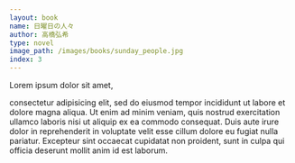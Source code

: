 ```yaml
---
layout: book
name: 日曜日の人々
author: 高橋弘希
type: novel
image_path: /images/books/sunday_people.jpg
index: 3
---
```

Lorem ipsum dolor sit amet,

consectetur adipisicing elit, sed do eiusmod tempor incididunt ut labore et dolore magna aliqua. Ut enim ad minim veniam, quis nostrud exercitation ullamco laboris nisi ut aliquip ex ea commodo consequat. Duis aute irure dolor in reprehenderit in voluptate velit esse cillum dolore eu fugiat nulla pariatur. Excepteur sint occaecat cupidatat non proident, sunt in culpa qui officia deserunt mollit anim id est laborum.
